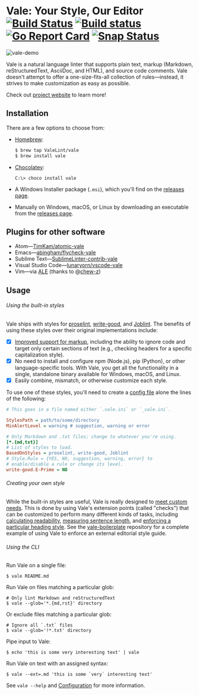 # Vale: Your Style, Our Editor [![Build Status](https://travis-ci.org/errata-ai/vale.svg?branch=master)](https://travis-ci.org/errata-ai/vale) [![Build status](https://ci.appveyor.com/api/projects/status/k9r5sijmtxedg0kn?svg=true)](https://ci.appveyor.com/project/jdkato/vale-2k8ha) [![Go Report Card](https://goreportcard.com/badge/github.com/errata-ai/vale)](https://goreportcard.com/report/github.com/errata-ai/vale) [![Snap Status](https://build.snapcraft.io/badge/errata-ai/vale.svg)](https://build.snapcraft.io/user/errata-ai/vale)

![vale-demo](https://user-images.githubusercontent.com/8785025/39656657-59e62c26-4fb6-11e8-9f48-ba230400ed55.png)

Vale is a natural language linter that supports plain text, markup (Markdown, reStructuredText, AsciiDoc, and HTML), and source code comments. Vale doesn't attempt to offer a one-size-fits-all collection of rules&mdash;instead, it strives to make customization as easy as possible.

Check out [project website](https://errata.ai/vale/getting-started/) to learn more!

## Installation

There are a few options to choose from:

- [Homebrew](http://brew.sh):

    ```bash
    $ brew tap ValeLint/vale
    $ brew install vale
    ```
- [Chocolatey](https://chocolatey.org/packages/vale/):

     ```shell
     C:\> choco install vale
     ```

- A Windows Installer package (`.msi`), which you'll find on the [releases page](https://github.com/errata-ai/vale/releases).
- Manually on Windows, macOS, or Linux by downloading an executable from the [releases page](https://github.com/errata-ai/vale/releases).

## Plugins for other software

- Atom&mdash;[TimKam/atomic-vale](https://github.com/TimKam/atomic-vale)
- Emacs&mdash;[abingham/flycheck-vale](https://github.com/abingham/flycheck-vale)
- Sublime Text&mdash;[SublimeLinter-contrib-vale](https://packagecontrol.io/packages/SublimeLinter-contrib-vale)
- Visual Studio Code&mdash;[lunaryorn/vscode-vale](https://marketplace.visualstudio.com/items?itemName=lunaryorn.vale)
- Vim&mdash;via [ALE](https://github.com/w0rp/ale) (thanks to @[chew-z](https://github.com/chew-z))

## Usage

###### Using the built-in styles

Vale ships with styles for [proselint](https://github.com/amperser/proselint), [write-good](https://github.com/btford/write-good), and [Joblint](https://github.com/rowanmanning/joblint). The benefits of using these styles over their original implementations include:

- [X] [Improved support for markup](https://errata.ai/vale/markup/), including the ability to ignore code and target only certain sections of text (e.g., checking headers for a specific capitalization style).
- [X] No need to install and configure npm (Node.js), pip (Python), or other language-specific tools. With Vale, you get all the functionality in a single, standalone binary available for Windows, macOS, and Linux.
- [X] Easily combine, mismatch, or otherwise customize each style.

To use one of these styles, you'll need to create a [config file](https://errata.ai/vale/config/) alone the lines of the following:

```ini
# This goes in a file named either `.vale.ini` or `_vale.ini`.

StylesPath = path/to/some/directory
MinAlertLevel = warning # suggestion, warning or error

# Only Markdown and .txt files; change to whatever you're using.
[*.{md,txt}]
# List of styles to load.
BasedOnStyles = proselint, write-good, Joblint
# Style.Rule = {YES, NO, suggestion, warning, error} to
# enable/disable a rule or change its level.
write-good.E-Prime = NO
```

###### Creating your own style

While the built-in styles are useful, Vale is really designed to [meet custom needs](https://errata.ai/vale/styles/). This is done by using Vale's extension points (called "checks") that can be customized to perform many different kinds of tasks, including [calculating readability](https://github.com/errata-ai/vale/blob/master/styles/demo/Reading.yml), [measuring sentence length](https://github.com/errata-ai/vale/blob/master/styles/demo/SentenceLength.yml), and [enforcing a particular heading style](https://github.com/errata-ai/vale-boilerplate/blob/master/src/18F/Headings.yml). See the [vale-boilerplate](https://github.com/errata-ai/vale-boilerplate) repository for a complete example of using Vale to enforce an external editorial style guide.

###### Using the CLI

Run Vale on a single file:

```shell
$ vale README.md
```

Run Vale on files matching a particular glob:

```shell
# Only lint Markdown and reStructuredText
$ vale --glob='*.{md,rst}' directory
```

Or exclude files matching a particular glob:

```shell
# Ignore all `.txt` files
$ vale --glob='!*.txt' directory
```

Pipe input to Vale:

```shell
$ echo 'this is some very interesting text' | vale
```

Run Vale on text with an assigned syntax:

```shell
$ vale --ext=.md 'this is some `very` interesting text'
```

See `vale --help` and [Configuration](https://errata.ai/vale/config/) for more information.
